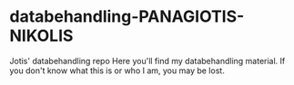 # databehandling-PANAGIOTIS-NIKOLIS
Jotis' databehandling repo  Here you'll find my databehandling material. If you don't know what this is or who I am, you may be lost.
